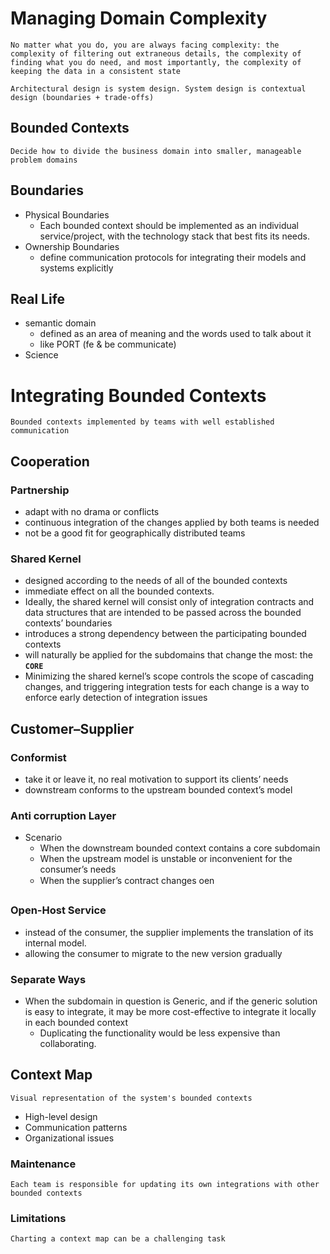 # Managing Domain Complexity

`No matter what you do, you are always facing complexity: the complexity of filtering out extraneous details, the complexity of finding what you do need, and most importantly, the complexity of keeping the data in a consistent state`

`Architectural design is system design. System design is contextual design (boundaries + trade-offs)`

## Bounded Contexts

`Decide how to divide the business domain into smaller, manageable problem domains`

## Boundaries

- Physical Boundaries
    -  Each bounded context should be implemented as an individual service/project, with the technology stack that best fits its needs.
- Ownership Boundaries
    - define communication protocols for integrating their models and systems explicitly

## Real Life 

- semantic domain
    -  defined as an area of meaning and the words used to talk about it 
    - like PORT (fe & be communicate)
- Science

# Integrating Bounded Contexts

`Bounded contexts implemented by teams with well established communication`

## Cooperation

### Partnership

- adapt with no drama or conflicts
- continuous integration of the changes applied by both teams is needed
- not be a good fit for geographically distributed teams

### Shared Kernel

- designed according to the needs of all of the bounded contexts
- immediate effect on all the bounded contexts.
- Ideally, the shared kernel will consist only of integration contracts and data structures that are intended to be passed across the bounded contexts’ boundaries
- introduces a strong dependency between the participating bounded contexts
- will naturally be applied for the subdomains that change the most: the **`CORE`**
- Minimizing the shared kernel’s scope controls the scope of cascading changes, and triggering integration tests for each change is a way to enforce early detection of integration issues

## Customer–Supplier

### Conformist 

- take it or leave it, no real motivation to support its clients’ needs 
- downstream conforms to the upstream bounded context’s model

### Anti corruption Layer

- Scenario
    - When the downstream bounded context contains a core subdomain
    - When the upstream model is unstable or inconvenient for the consumer’s needs
    - When the supplier’s contract changes oen

### Open-Host Service

- instead of the consumer, the supplier implements the translation of its internal model.
- allowing the consumer to migrate to the new version gradually

### Separate Ways

-  When the subdomain in question is Generic, and if the generic solution is easy to integrate, it may be more cost-effective to integrate it locally in each bounded context
    - Duplicating the functionality would be less expensive than
collaborating.

## Context Map

`Visual representation of the system's bounded contexts`

- High-level design
- Communication patterns
- Organizational issues

### Maintenance

`Each team is responsible for updating its own integrations with other bounded contexts`

### Limitations

`Charting a context map can be a challenging task`
